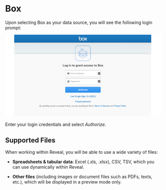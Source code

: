 # Box

Upon selecting Box as your data source, you will see the following login
prompt:

<img src="images/box-login.png" alt="Box login prompt" class="responsive-img"/>

Enter your login credentials and select *Authorize*.

## Supported Files

When working within Reveal, you will be able to use a wide variety of
files:

  - **Spreadsheets & tabular data**: Excel (.xls, .xlsx), CSV, TSV, which you can use
    dynamically within Reveal.

  - **Other files** (including images or document files such as PDFs,
    texts, etc.), which will be displayed in a preview mode only.

